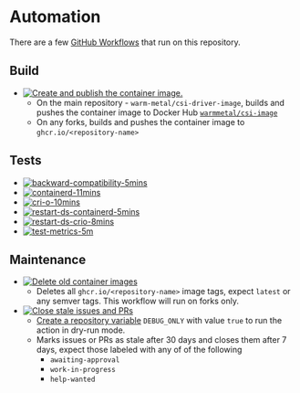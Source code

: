 # Automation

There are a few [GitHub Workflows](https://docs.github.com/en/actions/using-workflows/about-workflows#about-workflows) that run on this repository.

## Build
- [![Create and publish the container image.](https://github.com/warm-metal/csi-driver-image/actions/workflows/images-build-and-push.yaml/badge.svg)](https://github.com/warm-metal/csi-driver-image/actions/workflows/images-build-and-push.yaml)
    - On the main repository - `warm-metal/csi-driver-image`, builds and pushes the container image to Docker Hub [`warmmetal/csi-image`](https://hub.docker.com/r/warmmetal/csi-image)
    - On any forks, builds and pushes the container image to `ghcr.io/<repository-name>`

## Tests

- [![backward-compatibility-5mins](https://github.com/warm-metal/csi-driver-image/actions/workflows/backward-compatibility.yaml/badge.svg)](https://github.com/warm-metal/csi-driver-image/actions/workflows/backward-compatibility.yaml)
- [![containerd-11mins](https://github.com/warm-metal/csi-driver-image/actions/workflows/containerd.yaml/badge.svg)](https://github.com/warm-metal/csi-driver-image/actions/workflows/containerd.yaml)
- [![cri-o-10mins](https://github.com/warm-metal/csi-driver-image/actions/workflows/cri-o.yaml/badge.svg)](https://github.com/warm-metal/csi-driver-image/actions/workflows/cri-o.yaml)
- [![restart-ds-containerd-5mins](https://github.com/warm-metal/csi-driver-image/actions/workflows/restart-ds-containerd.yaml/badge.svg)](https://github.com/warm-metal/csi-driver-image/actions/workflows/restart-ds-containerd.yaml)
- [![restart-ds-crio-8mins](https://github.com/warm-metal/csi-driver-image/actions/workflows/restart-ds-crio.yaml/badge.svg)](https://github.com/warm-metal/csi-driver-image/actions/workflows/restart-ds-crio.yaml)
- [![test-metrics-5m](https://github.com/warm-metal/csi-driver-image/actions/workflows/metrics.yaml/badge.svg)](https://github.com/warm-metal/csi-driver-image/actions/workflows/metrics.yaml)

## Maintenance

- [![Delete old container images](https://github.com/warm-metal/csi-driver-image/actions/workflows/images-cleanup.yaml/badge.svg)](https://github.com/warm-metal/csi-driver-image/actions/workflows/images-cleanup.yaml)
    - Deletes all `ghcr.io/<repository-name>` image tags, expect `latest` or any semver tags. This workflow will run on forks only.
- [![Close stale issues and PRs](https://github.com/warm-metal/csi-driver-image/actions/workflows/stale.yaml/badge.svg)](https://github.com/warm-metal/csi-driver-image/actions/workflows/stale.yaml)
    - [Create a repository variable](https://docs.github.com/en/actions/learn-github-actions/variables#creating-configuration-variables-for-a-repository) `DEBUG_ONLY` with value `true` to run the action in dry-run mode.
    - Marks issues or PRs as stale after 30 days and closes them after 7 days, expect those labeled with any of of the following
        - `awaiting-approval`
        - `work-in-progress`
        - `help-wanted`
